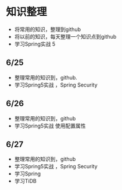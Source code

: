 # 知识整理
- 将常用的知识，整理到github
- 将以前的知识，每天整理一个知识点到github
- 学习Spring实战 5

## 6/25 
- 整理常用的知识到，github.
- 学习Spring5实战 ，Spring Security

## 6/26
- 整理常用的知识到，github
- 学习Spring5实战 使用配置属性

## 6/27
- 整理常用的知识到，github
- 学习Spring5实战 ，Spring Security
- 学习Spring
- 学习TiDB
